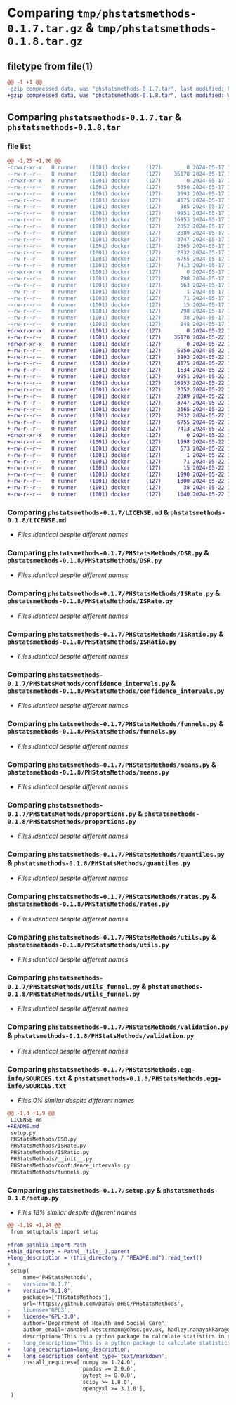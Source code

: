 # Comparing `tmp/phstatsmethods-0.1.7.tar.gz` & `tmp/phstatsmethods-0.1.8.tar.gz`

## filetype from file(1)

```diff
@@ -1 +1 @@
-gzip compressed data, was "phstatsmethods-0.1.7.tar", last modified: Fri May 17 19:26:16 2024, max compression
+gzip compressed data, was "phstatsmethods-0.1.8.tar", last modified: Wed May 22 10:16:49 2024, max compression
```

## Comparing `phstatsmethods-0.1.7.tar` & `phstatsmethods-0.1.8.tar`

### file list

```diff
@@ -1,25 +1,26 @@
-drwxr-xr-x   0 runner    (1001) docker     (127)        0 2024-05-17 19:26:16.554658 phstatsmethods-0.1.7/
--rw-r--r--   0 runner    (1001) docker     (127)    35170 2024-05-17 19:26:12.000000 phstatsmethods-0.1.7/LICENSE.md
-drwxr-xr-x   0 runner    (1001) docker     (127)        0 2024-05-17 19:26:16.554658 phstatsmethods-0.1.7/PHStatsMethods/
--rw-r--r--   0 runner    (1001) docker     (127)     5050 2024-05-17 19:26:12.000000 phstatsmethods-0.1.7/PHStatsMethods/DSR.py
--rw-r--r--   0 runner    (1001) docker     (127)     3993 2024-05-17 19:26:12.000000 phstatsmethods-0.1.7/PHStatsMethods/ISRate.py
--rw-r--r--   0 runner    (1001) docker     (127)     4175 2024-05-17 19:26:12.000000 phstatsmethods-0.1.7/PHStatsMethods/ISRatio.py
--rw-r--r--   0 runner    (1001) docker     (127)      385 2024-05-17 19:26:12.000000 phstatsmethods-0.1.7/PHStatsMethods/__init__.py
--rw-r--r--   0 runner    (1001) docker     (127)     9951 2024-05-17 19:26:12.000000 phstatsmethods-0.1.7/PHStatsMethods/confidence_intervals.py
--rw-r--r--   0 runner    (1001) docker     (127)    16953 2024-05-17 19:26:12.000000 phstatsmethods-0.1.7/PHStatsMethods/funnels.py
--rw-r--r--   0 runner    (1001) docker     (127)     2352 2024-05-17 19:26:12.000000 phstatsmethods-0.1.7/PHStatsMethods/means.py
--rw-r--r--   0 runner    (1001) docker     (127)     2889 2024-05-17 19:26:12.000000 phstatsmethods-0.1.7/PHStatsMethods/proportions.py
--rw-r--r--   0 runner    (1001) docker     (127)     3747 2024-05-17 19:26:12.000000 phstatsmethods-0.1.7/PHStatsMethods/quantiles.py
--rw-r--r--   0 runner    (1001) docker     (127)     2565 2024-05-17 19:26:12.000000 phstatsmethods-0.1.7/PHStatsMethods/rates.py
--rw-r--r--   0 runner    (1001) docker     (127)     2832 2024-05-17 19:26:12.000000 phstatsmethods-0.1.7/PHStatsMethods/utils.py
--rw-r--r--   0 runner    (1001) docker     (127)     6755 2024-05-17 19:26:12.000000 phstatsmethods-0.1.7/PHStatsMethods/utils_funnel.py
--rw-r--r--   0 runner    (1001) docker     (127)     7413 2024-05-17 19:26:12.000000 phstatsmethods-0.1.7/PHStatsMethods/validation.py
-drwxr-xr-x   0 runner    (1001) docker     (127)        0 2024-05-17 19:26:16.554658 phstatsmethods-0.1.7/PHStatsMethods.egg-info/
--rw-r--r--   0 runner    (1001) docker     (127)      798 2024-05-17 19:26:16.000000 phstatsmethods-0.1.7/PHStatsMethods.egg-info/PKG-INFO
--rw-r--r--   0 runner    (1001) docker     (127)      563 2024-05-17 19:26:16.000000 phstatsmethods-0.1.7/PHStatsMethods.egg-info/SOURCES.txt
--rw-r--r--   0 runner    (1001) docker     (127)        1 2024-05-17 19:26:16.000000 phstatsmethods-0.1.7/PHStatsMethods.egg-info/dependency_links.txt
--rw-r--r--   0 runner    (1001) docker     (127)       71 2024-05-17 19:26:16.000000 phstatsmethods-0.1.7/PHStatsMethods.egg-info/requires.txt
--rw-r--r--   0 runner    (1001) docker     (127)       15 2024-05-17 19:26:16.000000 phstatsmethods-0.1.7/PHStatsMethods.egg-info/top_level.txt
--rw-r--r--   0 runner    (1001) docker     (127)      798 2024-05-17 19:26:16.554658 phstatsmethods-0.1.7/PKG-INFO
--rw-r--r--   0 runner    (1001) docker     (127)       38 2024-05-17 19:26:16.554658 phstatsmethods-0.1.7/setup.cfg
--rw-r--r--   0 runner    (1001) docker     (127)      948 2024-05-17 19:26:12.000000 phstatsmethods-0.1.7/setup.py
+drwxr-xr-x   0 runner    (1001) docker     (127)        0 2024-05-22 10:16:49.741615 phstatsmethods-0.1.8/
+-rw-r--r--   0 runner    (1001) docker     (127)    35170 2024-05-22 10:16:46.000000 phstatsmethods-0.1.8/LICENSE.md
+drwxr-xr-x   0 runner    (1001) docker     (127)        0 2024-05-22 10:16:49.737615 phstatsmethods-0.1.8/PHStatsMethods/
+-rw-r--r--   0 runner    (1001) docker     (127)     5050 2024-05-22 10:16:46.000000 phstatsmethods-0.1.8/PHStatsMethods/DSR.py
+-rw-r--r--   0 runner    (1001) docker     (127)     3993 2024-05-22 10:16:46.000000 phstatsmethods-0.1.8/PHStatsMethods/ISRate.py
+-rw-r--r--   0 runner    (1001) docker     (127)     4175 2024-05-22 10:16:46.000000 phstatsmethods-0.1.8/PHStatsMethods/ISRatio.py
+-rw-r--r--   0 runner    (1001) docker     (127)     1634 2024-05-22 10:16:46.000000 phstatsmethods-0.1.8/PHStatsMethods/__init__.py
+-rw-r--r--   0 runner    (1001) docker     (127)     9951 2024-05-22 10:16:46.000000 phstatsmethods-0.1.8/PHStatsMethods/confidence_intervals.py
+-rw-r--r--   0 runner    (1001) docker     (127)    16953 2024-05-22 10:16:46.000000 phstatsmethods-0.1.8/PHStatsMethods/funnels.py
+-rw-r--r--   0 runner    (1001) docker     (127)     2352 2024-05-22 10:16:46.000000 phstatsmethods-0.1.8/PHStatsMethods/means.py
+-rw-r--r--   0 runner    (1001) docker     (127)     2889 2024-05-22 10:16:46.000000 phstatsmethods-0.1.8/PHStatsMethods/proportions.py
+-rw-r--r--   0 runner    (1001) docker     (127)     3747 2024-05-22 10:16:46.000000 phstatsmethods-0.1.8/PHStatsMethods/quantiles.py
+-rw-r--r--   0 runner    (1001) docker     (127)     2565 2024-05-22 10:16:46.000000 phstatsmethods-0.1.8/PHStatsMethods/rates.py
+-rw-r--r--   0 runner    (1001) docker     (127)     2832 2024-05-22 10:16:46.000000 phstatsmethods-0.1.8/PHStatsMethods/utils.py
+-rw-r--r--   0 runner    (1001) docker     (127)     6755 2024-05-22 10:16:46.000000 phstatsmethods-0.1.8/PHStatsMethods/utils_funnel.py
+-rw-r--r--   0 runner    (1001) docker     (127)     7413 2024-05-22 10:16:46.000000 phstatsmethods-0.1.8/PHStatsMethods/validation.py
+drwxr-xr-x   0 runner    (1001) docker     (127)        0 2024-05-22 10:16:49.741615 phstatsmethods-0.1.8/PHStatsMethods.egg-info/
+-rw-r--r--   0 runner    (1001) docker     (127)     1998 2024-05-22 10:16:49.000000 phstatsmethods-0.1.8/PHStatsMethods.egg-info/PKG-INFO
+-rw-r--r--   0 runner    (1001) docker     (127)      573 2024-05-22 10:16:49.000000 phstatsmethods-0.1.8/PHStatsMethods.egg-info/SOURCES.txt
+-rw-r--r--   0 runner    (1001) docker     (127)        1 2024-05-22 10:16:49.000000 phstatsmethods-0.1.8/PHStatsMethods.egg-info/dependency_links.txt
+-rw-r--r--   0 runner    (1001) docker     (127)       71 2024-05-22 10:16:49.000000 phstatsmethods-0.1.8/PHStatsMethods.egg-info/requires.txt
+-rw-r--r--   0 runner    (1001) docker     (127)       15 2024-05-22 10:16:49.000000 phstatsmethods-0.1.8/PHStatsMethods.egg-info/top_level.txt
+-rw-r--r--   0 runner    (1001) docker     (127)     1998 2024-05-22 10:16:49.741615 phstatsmethods-0.1.8/PKG-INFO
+-rw-r--r--   0 runner    (1001) docker     (127)     1300 2024-05-22 10:16:46.000000 phstatsmethods-0.1.8/README.md
+-rw-r--r--   0 runner    (1001) docker     (127)       38 2024-05-22 10:16:49.741615 phstatsmethods-0.1.8/setup.cfg
+-rw-r--r--   0 runner    (1001) docker     (127)     1040 2024-05-22 10:16:46.000000 phstatsmethods-0.1.8/setup.py
```

### Comparing `phstatsmethods-0.1.7/LICENSE.md` & `phstatsmethods-0.1.8/LICENSE.md`

 * *Files identical despite different names*

### Comparing `phstatsmethods-0.1.7/PHStatsMethods/DSR.py` & `phstatsmethods-0.1.8/PHStatsMethods/DSR.py`

 * *Files identical despite different names*

### Comparing `phstatsmethods-0.1.7/PHStatsMethods/ISRate.py` & `phstatsmethods-0.1.8/PHStatsMethods/ISRate.py`

 * *Files identical despite different names*

### Comparing `phstatsmethods-0.1.7/PHStatsMethods/ISRatio.py` & `phstatsmethods-0.1.8/PHStatsMethods/ISRatio.py`

 * *Files identical despite different names*

### Comparing `phstatsmethods-0.1.7/PHStatsMethods/confidence_intervals.py` & `phstatsmethods-0.1.8/PHStatsMethods/confidence_intervals.py`

 * *Files identical despite different names*

### Comparing `phstatsmethods-0.1.7/PHStatsMethods/funnels.py` & `phstatsmethods-0.1.8/PHStatsMethods/funnels.py`

 * *Files identical despite different names*

### Comparing `phstatsmethods-0.1.7/PHStatsMethods/means.py` & `phstatsmethods-0.1.8/PHStatsMethods/means.py`

 * *Files identical despite different names*

### Comparing `phstatsmethods-0.1.7/PHStatsMethods/proportions.py` & `phstatsmethods-0.1.8/PHStatsMethods/proportions.py`

 * *Files identical despite different names*

### Comparing `phstatsmethods-0.1.7/PHStatsMethods/quantiles.py` & `phstatsmethods-0.1.8/PHStatsMethods/quantiles.py`

 * *Files identical despite different names*

### Comparing `phstatsmethods-0.1.7/PHStatsMethods/rates.py` & `phstatsmethods-0.1.8/PHStatsMethods/rates.py`

 * *Files identical despite different names*

### Comparing `phstatsmethods-0.1.7/PHStatsMethods/utils.py` & `phstatsmethods-0.1.8/PHStatsMethods/utils.py`

 * *Files identical despite different names*

### Comparing `phstatsmethods-0.1.7/PHStatsMethods/utils_funnel.py` & `phstatsmethods-0.1.8/PHStatsMethods/utils_funnel.py`

 * *Files identical despite different names*

### Comparing `phstatsmethods-0.1.7/PHStatsMethods/validation.py` & `phstatsmethods-0.1.8/PHStatsMethods/validation.py`

 * *Files identical despite different names*

### Comparing `phstatsmethods-0.1.7/PHStatsMethods.egg-info/SOURCES.txt` & `phstatsmethods-0.1.8/PHStatsMethods.egg-info/SOURCES.txt`

 * *Files 0% similar despite different names*

```diff
@@ -1,8 +1,9 @@
 LICENSE.md
+README.md
 setup.py
 PHStatsMethods/DSR.py
 PHStatsMethods/ISRate.py
 PHStatsMethods/ISRatio.py
 PHStatsMethods/__init__.py
 PHStatsMethods/confidence_intervals.py
 PHStatsMethods/funnels.py
```

### Comparing `phstatsmethods-0.1.7/setup.py` & `phstatsmethods-0.1.8/setup.py`

 * *Files 18% similar despite different names*

```diff
@@ -1,19 +1,24 @@
 from setuptools import setup
 
+from pathlib import Path
+this_directory = Path(__file__).parent
+long_description = (this_directory / "README.md").read_text()
+
 setup(
     name='PHStatsMethods',
-    version='0.1.7',
+    version='0.1.8',
     packages=['PHStatsMethods'],
     url='https://github.com/DataS-DHSC/PHStatsMethods',
-    license='GPL3',
+    license='GPL-3.0',
     author='Department of Health and Social Care',
     author_email='annabel.westermann@dhsc.gov.uk, hadley.nanayakkara@dhsc.gov.uk, cameron.stewart@dhsc.gov.uk, jack.burden@dhsc.gov.uk, thilaksan.vikneswaran@dhsc.gov.uk, paul.fryers@dhsc.gov.uk, karandeep.kaur@dhsc.gov.uk, phds@phe.gov.uk',
     description='This is a python package to calculate statistics in public health, including indicators for Fingertips.',
-    long_description='This is a python package to calculate statistics in public health, including indicators for Fingertips.',
+    long_description=long_description,
+    long_description_content_type='text/markdown',
     install_requires=['numpy >= 1.24.0',
                       'pandas >= 2.0.0',
                       'pytest >= 8.0.0',
                       'scipy >= 1.8.0',
                       'openpyxl >= 3.1.0'],
 )
```

